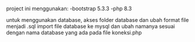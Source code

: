 project ini menggunakan:
-bootstrap 5.3.3
-php 8.3

untuk menggunakan database, akses folder database dan ubah format file menjadi .sql
import file database ke mysql dan ubah namanya sesuai dengan nama database yang ada pada file koneksi.php
